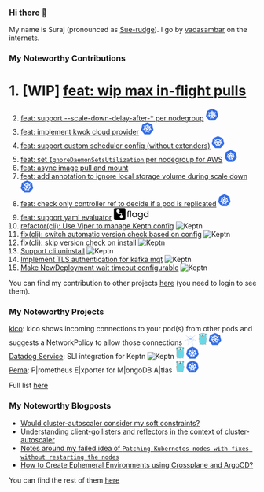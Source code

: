 ### Hi there 👋 
My name is Suraj (pronounced as [Sue-rudge](https://www.youtube.com/watch?v=pE3oWN995nU)). I go by [vadasambar](https://vadasambar.com/about/) on the internets. 
<!--
**vadasambar/vadasambar** is a ✨ _special_ ✨ repository because its `README.md` (this file) appears on your GitHub profile.

Here are some ideas to get you started:

- 🔭 I’m currently working on ...
- 🌱 I’m currently learning ...
- 👯 I’m looking to collaborate on ...
- 🤔 I’m looking for help with ...
- 💬 Ask me about ...
- 📫 How to reach me: ...
- 😄 Pronouns: ...
- ⚡ Fun fact: ...
-->
### My Noteworthy Contributions
# 1. [WIP] [feat: wip max in-flight pulls](https://github.com/warm-metal/csi-driver-image/pull/81)
2. [feat: support --scale-down-delay-after-* per nodegroup](https://github.com/kubernetes/autoscaler/pull/5729) <img src="https://raw.githubusercontent.com/devicons/devicon/master/icons/kubernetes/kubernetes-plain.svg" alt="Kubernetes" width="25" height="25"/>
3. [feat: implement kwok cloud provider](https://github.com/kubernetes/autoscaler/pull/5820) <img src="https://raw.githubusercontent.com/devicons/devicon/master/icons/kubernetes/kubernetes-plain.svg" alt="Kubernetes" width="25" height="25"/>
4. [feat: support custom scheduler config (without extenders)](https://github.com/kubernetes/autoscaler/pull/5708) <img src="https://raw.githubusercontent.com/devicons/devicon/master/icons/kubernetes/kubernetes-plain.svg" alt="Kubernetes" width="25" height="25"/>
5. [feat: set `IgnoreDaemonSetsUtilization` per nodegroup for AWS](https://github.com/kubernetes/autoscaler/pull/5672) <img src="https://raw.githubusercontent.com/devicons/devicon/master/icons/kubernetes/kubernetes-plain.svg" alt="Kubernetes" width="25" height="25"/>  
4. [feat: async image pull and mount](https://github.com/warm-metal/csi-driver-image/pull/71)  
5. [feat: add annotation to ignore local storage volume during scale down](https://github.com/kubernetes/autoscaler/pull/5594) <img src="https://raw.githubusercontent.com/devicons/devicon/master/icons/kubernetes/kubernetes-plain.svg" alt="Kubernetes" width="25" height="25"/>  
6. [feat: check only controller ref to decide if a pod is replicated](https://github.com/kubernetes/autoscaler/pull/5507) <img src="https://raw.githubusercontent.com/devicons/devicon/master/icons/kubernetes/kubernetes-plain.svg" alt="Kubernetes" width="25" height="25"/>
7. [feat: support yaml evaluator](https://github.com/open-feature/flagd/pull/206) <img src="https://raw.githubusercontent.com/open-feature/flagd/main/images/flagD.png" alt="FlagD" height="25"/>  
8. [refactor(cli): Use Viper to manage Keptn config](https://github.com/keptn/keptn/pull/5694) <img src="https://raw.githubusercontent.com/keptn/community/main/branding/logos/keptn_icon.svg" alt="Keptn" width="25" height="25"/>
9. [fix(cli): switch automatic version check based on config](https://github.com/keptn/keptn/pull/5290) <img src="https://raw.githubusercontent.com/keptn/community/main/branding/logos/keptn_icon.svg" alt="Keptn" width="25" height="25"/>
10. [fix(cli): skip version check on install](https://github.com/keptn/keptn/pull/5046) <img src="https://raw.githubusercontent.com/keptn/community/main/branding/logos/keptn_icon.svg" alt="Keptn" width="25" height="25"/>
11. [Support cli uninstall](https://github.com/vmware-tanzu/velero/pull/3399) <img src="https://cdn-images-1.medium.com/max/1600/1*-9mb3AKnKdcL_QD3CMnthQ.png" alt="Keptn" width="25" height="25"/> 
12. [Implement TLS authentication for kafka mqt](https://github.com/fission/fission/pull/1300) <img src="https://fission.io/images/fission-logo-white.svg" alt="Keptn" width="25" height="25"/> 
13. [Make NewDeployment wait timeout configurable](https://github.com/fission/fission/pull/1260) <img src="https://fission.io/images/fission-logo-white.svg" alt="Keptn" width="25" height="25"/> 

You can find my contribution to other projects [here](https://github.com/pulls?q=is%3Apr+author%3Avadasambar+archived%3Afalse+) (you need to login to see them). 

### My Noteworthy Projects
[kico](https://github.com/vadasambar/kico): kico shows incoming connections to your pod(s) from other pods and suggests a NetworkPolicy to allow those connections <img src="https://raw.githubusercontent.com/vadasambar/kico/main/images/logo_plain.svg" alt="Kico" width="25" height="25"/><img src="https://raw.githubusercontent.com/devicons/devicon/master/icons/go/go-original.svg" alt="Golang" width="25" height="25"/><img src="https://raw.githubusercontent.com/devicons/devicon/master/icons/kubernetes/kubernetes-plain.svg" alt="Kubernetes" width="25" height="25"/>  
[Datadog Service](https://github.com/keptn-sandbox/datadog-service): SLI integration for Keptn <img src="https://raw.githubusercontent.com/keptn/community/main/branding/logos/keptn_icon.svg" alt="Keptn" width="25" height="25"/><img src="https://raw.githubusercontent.com/devicons/devicon/master/icons/go/go-original.svg" alt="Golang" width="25" height="25"/><img src="https://raw.githubusercontent.com/devicons/devicon/master/icons/kubernetes/kubernetes-plain.svg" alt="Kubernetes" width="25" height="25"/>  
[Pema](https://github.com/vadasambar/pema): P|rometheus E|xporter for M|ongoDB A|tlas <img src="https://raw.githubusercontent.com/devicons/devicon/master/icons/go/go-original.svg" alt="Golang" width="25" height="25"/><img src="https://raw.githubusercontent.com/devicons/devicon/master/icons/kubernetes/kubernetes-plain.svg" alt="Kubernetes" width="25" height="25"/>    

Full list [here](./PROJECTS.md)

### My Noteworthy Blogposts
- [Would cluster-autoscaler consider my soft constraints?](https://vadasambar.com/post/kubernetes/would-ca-consider-my-soft-constraints/)
- [Understanding client-go listers and reflectors in the context of cluster-autoscaler](https://vadasambar.com/post/kubernetes/understanding-listers-and-reflectors-in-client-go/)
- [Notes around my failed idea of `Patching Kubernetes nodes with fixes without restarting the nodes`](https://vadasambar.com/post/kubernetes/notes-for-executing-script-on-all-nodes/)
- [How to Create Ephemeral Environments using Crossplane and ArgoCD?](https://www.infracloud.io/blogs/how-to-create-ephemeral-environments-using-crossplane-and-argocd/)

You can find the rest of them [here](https://vadasambar.com/)


